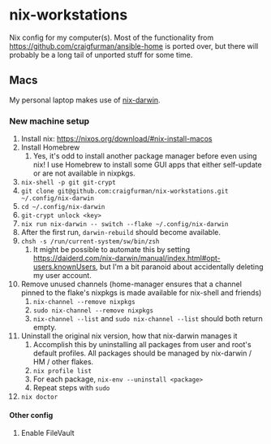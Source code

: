 # nix-workstations

Nix config for my computer(s). Most of the functionality from
<https://github.com/craigfurman/ansible-home> is ported over, but there will
probably be a long tail of unported stuff for some time.

## Macs

My personal laptop makes use of
[nix-darwin](https://github.com/LnL7/nix-darwin).

### New machine setup

1. Install nix: <https://nixos.org/download/#nix-install-macos>
1. Install Homebrew
   1. Yes, it's odd to install another package manager before even using nix! I
      use Homebrew to install some GUI apps that either self-update or are not
      available in nixpkgs.
1. `nix-shell -p git git-crypt`
1. `git clone git@github.com:craigfurman/nix-workstations.git ~/.config/nix-darwin`
1. `cd ~/.config/nix-darwin`
1. `git-crypt unlock <key>`
1. `nix run nix-darwin -- switch --flake ~/.config/nix-darwin`
1. After the first run, `darwin-rebuild` should become available.
1. `chsh -s /run/current-system/sw/bin/zsh`
   1. It might be possible to automate this by setting
      https://daiderd.com/nix-darwin/manual/index.html#opt-users.knownUsers, but
      I'm a bit paranoid about accidentally deleting my user account.
1. Remove unused channels (home-manager ensures that a channel pinned to the
   flake's nixpkgs is made available for nix-shell and friends)
   1. `nix-channel --remove nixpkgs`
   1. `sudo nix-channel --remove nixpkgs`
   1. `nix-channel --list` and `sudo nix-channel --list` should both return
      empty.
1. Uninstall the original nix version, how that nix-darwin manages it
   1. Accomplish this by uninstalling all packages from user and root's default
      profiles. All packages should be managed by nix-darwin / HM / other
      flakes.
   1. `nix profile list`
   1. For each package, `nix-env --uninstall <package>`
   1. Repeat steps with `sudo`
1. `nix doctor`

#### Other config

1. Enable FileVault
